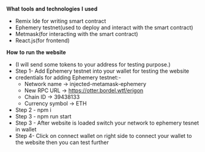 𝐖𝐡𝐚𝐭 𝐭𝐨𝐨𝐥𝐬 𝐚𝐧𝐝 𝐭𝐞𝐜𝐡𝐧𝐨𝐥𝐨𝐠𝐢𝐞𝐬 𝐈 𝐮𝐬𝐞𝐝

- Remix Ide for writing smart contract
- Ephemery testnet(used to deploy and interact with the smart contract)
- Metmask(for interacting with the smart contract)
- React.js(for frontend)

𝐇𝐨𝐰 𝐭𝐨 𝐫𝐮𝐧 𝐭𝐡𝐞 𝐰𝐞𝐛𝐬𝐢𝐭𝐞

- (I will send some tokens to your address for testing purpose.)
- Step 1- Add Ephemery testnet into your wallet for testing the website
- credentials for adding Ephemery testnet:-
  - Network name -> injected-metamask-ephemery
  - New RPC URL -> https://otter.bordel.wtf/erigon
  - Chain ID -> 39438133
  - Currency symbol -> ETH
- Step 2 - npm i
- Step 3 - npm run start
- Step 3 - After website is loaded switch your network to ephemery tesnet in wallet
- Step 4- Click on connect wallet on right side to connect your wallet to the website then you can test further
